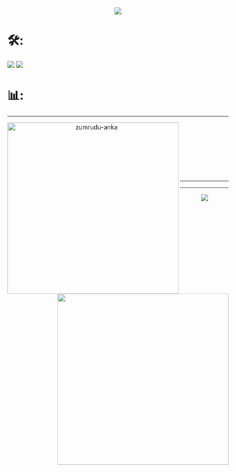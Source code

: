 
<h1 align="center">
  <a href="https://git.io/typing-svg">
    <img src="https://readme-typing-svg.herokuapp.com/?lines=Hello,+There!+👋;This+is+Usman+....;Nice+to+meet+you!&center=true&size=30">
  </a>
</h1>

# 🛠️:
<a href="https://dotnet.microsoft.com/" title="dotNet"><img src="https://github.com/hussainweb/hussainweb/blob/main/icons/dotnet.png" /></a>
<a href="http://csharp.net/" title="C#"><img src="https://github.com/hussainweb/hussainweb/blob/main/icons/csharp.png" /></a>

# 📊:

<hr>
<p align=center>
  <div align=center>
    <a href="https://github.com/denvercoder1/github-readme-streak-stats" title="Go to Source">
      <img align="left" width=390 src="https://github-readme-streak-stats.herokuapp.com/?user=UsmanHashimov&theme=react&border=61dafb&hide_border=true" alt="zumrudu-anka" />
    </a>
    <a href="https://github.com/anuraghazra/github-readme-stats" title="Go to Source">
      <img align="right" width=390 src="https://github-readme-stats.vercel.app/api?username=UsmanHashimov&show_icons=true&theme=react&border_color=61dafb&hide_border=true" />
    </a>
  </div>
  <br><br><br>  <br><br><br>
  <br>
</p>

<hr>



---
<p align="center">
  <img src="https://profile-counter.glitch.me/{UsmanHashimov}/count.svg" />
</p>



<!-- Proudly created with GPRM ( https://gprm.itsvg.in ) -->


